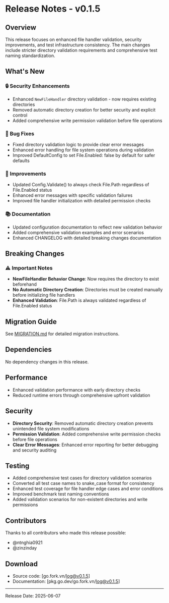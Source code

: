 # Release Notes - v0.1.5

## Overview
This release focuses on enhanced file handler validation, security improvements, and test infrastructure consistency. The main changes include stricter directory validation requirements and comprehensive test naming standardization.

## What's New
### 🔒 Security Enhancements
- Enhanced `NewFileHandler` directory validation - now requires existing directories
- Removed automatic directory creation for better security and explicit control
- Added comprehensive write permission validation before file operations

### 🐛 Bug Fixes
- Fixed directory validation logic to provide clear error messages
- Enhanced error handling for file system operations during validation
- Improved DefaultConfig to set File.Enabled: false by default for safer defaults

### 🔧 Improvements
- Updated Config.Validate() to always check File.Path regardless of File.Enabled status
- Enhanced error messages with specific validation failures
- Improved file handler initialization with detailed permission checks

### 📚 Documentation
- Updated configuration documentation to reflect new validation behavior
- Added comprehensive validation examples and error scenarios
- Enhanced CHANGELOG with detailed breaking changes documentation

## Breaking Changes
### ⚠️ Important Notes
- **NewFileHandler Behavior Change**: Now requires the directory to exist beforehand
- **No Automatic Directory Creation**: Directories must be created manually before initializing file handlers
- **Enhanced Validation**: File.Path is always validated regardless of File.Enabled status

## Migration Guide
See [MIGRATION.md](./MIGRATION.md) for detailed migration instructions.

## Dependencies
No dependency changes in this release.

## Performance
- Enhanced validation performance with early directory checks
- Reduced runtime errors through comprehensive upfront validation

## Security
- **Directory Security**: Removed automatic directory creation prevents unintended file system modifications
- **Permission Validation**: Added comprehensive write permission checks before file operations
- **Clear Error Messages**: Enhanced error reporting for better debugging and security auditing

## Testing
- Added comprehensive test cases for directory validation scenarios
- Converted all test case names to snake_case format for consistency
- Enhanced test coverage for file handler edge cases and error conditions
- Improved benchmark test naming conventions
- Added validation scenarios for non-existent directories and write permissions

## Contributors
Thanks to all contributors who made this release possible:
- @ntnghia0921
- @zinzinday

## Download
- Source code: [go.fork.vn/log@v0.1.5]
- Documentation: [pkg.go.dev/go.fork.vn/log@v0.1.5]

---
Release Date: 2025-06-07
